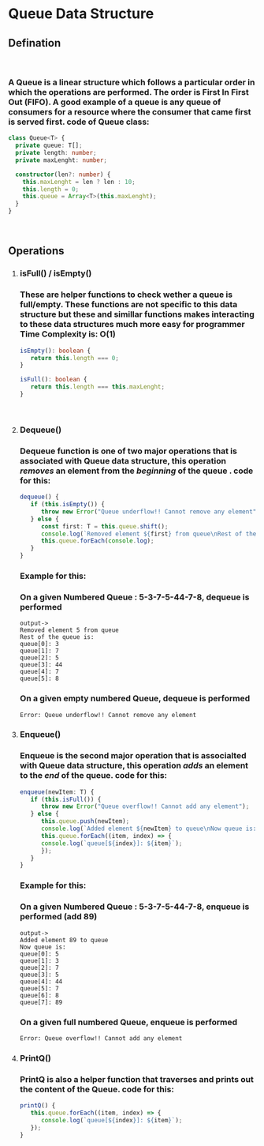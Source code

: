 # Queue Data Structure

## Defination

<br />

### A Queue is a linear structure which follows a particular order in which the operations are performed. The order is First In First Out (FIFO). A good example of a queue is any queue of consumers for a resource where the consumer that came first is served first. code of Queue class:

```typescript
class Queue<T> {
  private queue: T[];
  private length: number;
  private maxLenght: number;

  constructor(len?: number) {
    this.maxLenght = len ? len : 10;
    this.length = 0;
    this.queue = Array<T>(this.maxLenght);
  }
}
```

<br/>

## Operations

1. ### isFull() / isEmpty()

   ### These are helper functions to check wether a queue is full/empty. These functions are not specific to this data structure but these and simillar functions makes interacting to these data structures much more easy for programmer <strong>Time Complexity is: O(1) </strong>

   ```typescript
   isEmpty(): boolean {
      return this.length === 0;
   }

   isFull(): boolean {
      return this.length === this.maxLenght;
   }
   ```

  <br/>

2. ### Dequeue()

   ### Dequeue function is one of two major operations that is associated with Queue data structure, this operation <strong> <em>removes</em> an element from the <em>beginning</em> of the queue </strong>. code for this:

   ```typescript
   dequeue() {
      if (this.isEmpty()) {
         throw new Error("Queue underflow!! Cannot remove any element");
      } else {
         const first: T = this.queue.shift();
         console.log(`Removed element ${first} from queue\nRest of the queue is:`);
         this.queue.forEach(console.log);
      }
   }
   ```

   ### Example for this:
   ### On a given Numbered Queue : 5-3-7-5-44-7-8, dequeue is performed  
   ```
   output-> 
   Removed element 5 from queue
   Rest of the queue is:
   queue[0]: 3
   queue[1]: 7
   queue[2]: 5
   queue[3]: 44
   queue[4]: 7
   queue[5]: 8
   ```
   ### On a given empty numbered Queue, dequeue is performed
   ```
   Error: Queue underflow!! Cannot remove any element
   ```

3. ### Enqueue()
   ### Enqueue is the second major operation that is associalted with Queue data structure, this operation <strong><em>adds</em> an element to the <em>end</em> of the queue</strong>. code for this:
   ```typescript
   enqueue(newItem: T) {
      if (this.isFull()) {
         throw new Error("Queue overflow!! Cannot add any element");
      } else {
         this.queue.push(newItem);
         console.log(`Added element ${newItem} to queue\nNow queue is:`);
         this.queue.forEach((item, index) => {
         console.log(`queue[${index}]: ${item}`);
         });
      }
   }
   ```
   ### Example for this:
   ### On a given Numbered Queue : 5-3-7-5-44-7-8, enqueue is performed (add 89)  
   ```
   output-> 
   Added element 89 to queue
   Now queue is:
   queue[0]: 5
   queue[1]: 3
   queue[2]: 7
   queue[3]: 5
   queue[4]: 44
   queue[5]: 7
   queue[6]: 8
   queue[7]: 89
   ```
   ### On a given full numbered Queue, enqueue is performed
   ```
   Error: Queue overflow!! Cannot add any element
   ```
4. ### PrintQ()
   ### PrintQ is also a helper function that traverses and prints out the content of the Queue. code for this:
   ```typescript
   printQ() {
      this.queue.forEach((item, index) => {
         console.log(`queue[${index}]: ${item}`);
      });
   }
   ``` 
